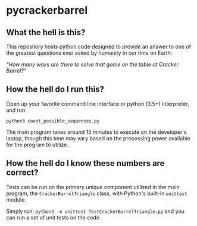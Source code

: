 # pycrackerbarrel

## What the hell is this?
This repository hosts python code designed to provide an answer
to one of the greatest questions ever asked by humanity in our time
on Earth:

*"How many ways are there to solve that game on the table at Cracker Barrel?"*

## How the hell do I run this?
Open up your favorite command line interface or python (3.5+) interpreter,
and run:

`python3 count_possible_sequences.py`

The main program takes around 15 minutes to execute on the developer's laptop,
though this time may vary based on the processing power available for the
program to utilize.

## How the hell do I know these numbers are correct?
Tests can be run on the primary unique component utilized in the main program,
the `CrackerBarrelTriangle` class, with Python's built-in `unittest` module.

Simply run:
`python3 -m unittest TestCrackerBarrelTriangle.py`
and you can run a set of unit tests on the code.
